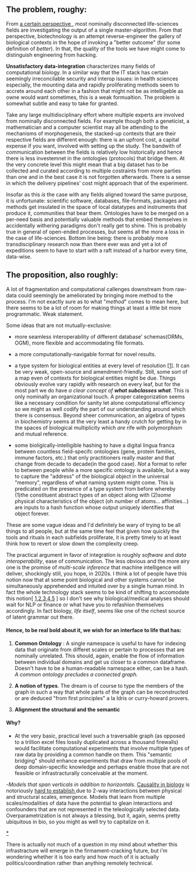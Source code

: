 ## The problem, roughy: 


From [  a certain perspective  ](https://eplex.cs.ucf.edu/papers/lehman_alife08.pdf), most nominally disconnected life-sciences fields are investigating the output of a single master-algorithm. From that perspective, biotechnology is an attempt reverse-engineer the gallery of biological contexts in the hope of invoking a "better outcome" (for some definition of *better*). In that, the quality of the tools we have might come to distinguish engineering from hacking. 

 __Unsatisfactory data-integration__ characterizes many fields of computational biology. In a similar way that the IT stack has certain seemingly irreconcilable security and interop issues: in health sciences especially, the mounting data and rapidly proliferating methods seem to accrete around each other in a fashion that might not be as intelligeble as owne would want sometimes, this is a weak formualtion.  The problem is somewhat subtle and easy to take for granted.
 
 Take any large multidisciplinary effort where multiple experts are involved from nominally disconnected fields. For example though both a geneticist, a mathematician and a computer scientist may all be attending to the mechanisms of morphogenesis, the stacked-up contexts that are their respective fields are different enough: there is an upfront cost, a capital expense if you want, involved with setting up the study. The bandwith of communication between the fields is relatively low historically and hence there is less investemnet in the ontologies (protocols) that bridge them. At the very concrete level this might mean that a big dataset has to be collected and curated according to multiple costraints from more parties than one and in the best case it is not forgotten afterwards. There is a sense in which the delivery pipelines' cost might approach that of the experiment.

  Insofar as this *is* the case with any fields aligned toward the same purpose, it is unfortunate: scientific software, databases, file-formats, packages and methods get insulated in the space of local datatypes and instruments that produce it, communities that bear them. Ontologies have to be merged on a per-need basis and potentially valuable methods that embed themselves in accidentally withering paradigms don't really get to shine. This is probably true in general of open-ended processes, but seems all the more a loss in the case of life-sciences. Bottom line being: there is probably more transdisciplinary research now than there ever was and yet a lot of expeditions seem to have to start with a raft instead of a harbor every time, data-wise.  


## The proposition, also roughly:

A lot of fragmentation and computational callenges downstream from raw-data could seemingly be ameliorated by bringing more method to the process. I'm not exactly sure as to what "*method*" comes to mean here, but there seems to be a lot of room for making things at least a little bit more programmatic. Weak statement.

Some ideas that are not mutually-exclusive:

+ more seamless interoperability of different database' schemas(ORMs, OGM), more flexible and accommodating file formats.

+ a more computationally-navigable format for novel results. 

+ a type system for biological entities at every level of resolution \[[1](https://pdb101.rcsb.org/learn/guide-to-understanding-pdb-data/biological-assemblies)\]. It can be very weak, open-source and amendment-friendly. Still, some sort of a map even of contexts for biological entities might be due.
  Things obviously evolve vary rapidly with research on every leaf, but for the most part we do have *a clear concept of __what subclasses what__*. This is only nominally an organizational touch. A proper categorization seems like a necessary condition for sanity let alone computational efficiency so we might as well codify the part of our understanding around which there is consensus. Beyond sheer communication, an algebra of types in biochemistry seems at the very least a handy crutch for getting by in the spaces of biological multiplicity which *are* rife with polymorphism and mutual reference. 

- some bioligically-intelligible hashing to have a digital lingua franca between countless field-specifc ontologies (gene, protein families, immune factors, etc.) that only practitioners really master and that change from decade to decade(in the good case). *Not* a format to refer to between people while a more specific ontology is available, but a way to capture the "address" of the biological object in the universal "memory", regardless of what naming system might come. This is predicated on the presence of a type system from before whereby (1)the constituent abstract types of an object along with (2)*some* physical characteristics of the object (oh number of atoms... affinities...) are inputs to a hash function whose output uniquely identifies that object forever.

These are some vague ideas and I'd definitely be wary of trying to be all things to all people, but at the same time feel that given how quickly the tools and rituals in each subfields proliferate, it is pretty timely to at least think how to revert or slow down the complexity creep. 

The practical argument in favor of integration is roughly  _software_ and _data interoperability_, ease of communication. The less obvious and the more airy one is the promise of _multi-scale inference_ that machine intelligence will deliver, shockingly still, you hope, in 2020s.
I think a lot of people have this notion now that at some point biological and other systems cannot be simultaneously apprehended and intuited over by a single human mind. In fact the whole technology stack seems to be kind of shifting to accomodate this notion[ [1](https://arxiv.org/abs/2003.08445),[2](https://www.cerebras.net/product/?fbclid=IwAR29dlQMcctqhFfEjpAtmFeWtCJR0q0xGjmPccL-zFk5VJBrFX74bmC1-_U#chip),[3](https://projects.preferred.jp/mn-core/en/),[4](https://www.graphcore.ai/products),[5](https://arxiv.org/pdf/1901.01753.pdf) ] so I don't see why biological/medical analyses should wait for NLP or finance or what have you to refashion themselves accordingly. In fact biology, *life itself*, seems like one of the richest source of latent grammar out there.


#### Hence, to be real bold about it, we wish for an interface to life that has:


1. **Common Ontology** : A single namespace is useful to have for indexing data that originate from differet scales or pertain to processes that are nominally unrelated. This should, again, enable the flow of information between individual domains and get us closer to a common dataframe. Doesn't have to be a human-readable namespace either, can be a hash. _A common ontology precludes a connected graph._ 

2. **A notion of types**. The dream is of course to type the members of the graph in such a way that whole parts of the graph can be reconstructed or are deduced "from first principles" a la Idris or curry-howard provers.

3. **Alignment the structural and the semantic**


#### Why? 

-  At the very basic, practical level such a traversable graph (as opposed to a trillion excel files lossily duplicated across a thousand firewalls) would facilitate computational experiments that involve multiple types of raw data by providing a common handle on them. This "semantic bridging" should enhance experiments that draw from multiple pools of deep domain-specific knowledge and perhaps enable those that are not feasible or infrastracturally conceivable at the moment.
 
-_Models that span verticals in addition to horizontals_. [Causality in biology](https://www.biorxiv.org/content/10.1101/2020.05.03.074419v1) is notoriously [ hard to establish ](https://doi.org/10.1155/2020/8932526)due to 2-way interactions between physical and structural scales, emergence. Models that learn from multiple scales/modalities of data have the potential to glean interactions and confounders that are not represented in the teleologically selected data. Overparametrization is not always a blessing, but it, again, seems pretty ubiquitous in bio, so you might as well try to  capitalize on it.

[*](https://arxiv.org/abs/1810.00826)


There is actually not much of a question in my mind about whether this infrastracture will emerge in the firmament-cracking future, but i'm wondering whether it is too early and how much of it is actually politics/coordination rather than anything remotely technical.
